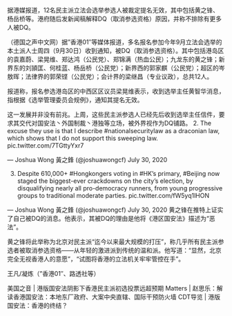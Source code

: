 据港媒报道，12名民主派立法会选举参选人被裁定提名无效，其中包括黄之锋、杨岳桥等。港府随后发新闻稿解释DQ（取消参选资格）原因，并称不排除有更多人被DQ。

（德国之声中文网）据&#8221;香港01&#8243;等媒体报道，多名报名参加今年9月立法会选举的本土派人士周四（9月30日）收到通知，被DQ（取消参选资格）。其中包括港岛区的袁嘉蔚、梁晃维、郑达鸿（公民党）、郑锦满（热血公民）；九龙东的黄之锋；新界东的刘頴匡、何桂蓝、杨岳桥（公民党）；新界西的郭家麒（公民党）；超区的岑敖晖；法律界的郭荣铿（公民党）；会计界的梁继昌（专业议政），总共12人。

报道称，报名参选港岛区的中西区区议员梁晃维表示，收到选举主任黄智华消息，指根据《选举管理委员会规例》，通知其提名无效。

这一发展并非没有前兆。上周，这些民主派参选人已经先后收到选举主任信件，要求其交代对国安法丶外国制裁丶港独等立场，被外界视作为DQ铺路。 2. The excuse they use is that I describe #nationalsecuritylaw as a draconian law, which shows that I do not support this sweeping law. pic.twitter.com/7TGttyYxr7

&mdash; Joshua Wong 黃之鋒  (@joshuawongcf) July 30, 2020 

3. Despite 610,000+ #Hongkongers voting in #HK’s primary, #Beijing now staged the biggest-ever crackdowns on the city’s election, by disqualifying nearly all pro-democracy runners, from young progressive groups to traditional moderate parties. pic.twitter.com/fW5yq1lHON

&mdash; Joshua Wong 黃之鋒  (@joshuawongcf) July 30, 2020 黄之锋在推特上证实了自己被DQ的消息。他表示，其被DQ的理由是他将《港区国安法》描述为“恶法”。

黄之锋将此举称为北京对民主派“迄今以来最大规模的打压”，称几乎所有民主派参选者被取消参选资格——从年轻的激进派到传统的温和派。他写道：“显然，北京完全无视香港人的意愿”，“试图将香港的立法机关牢牢管控在手”。

王凡/凝炼（&#8221;香港01&#8243;、路透社等）

美国之音 | 港版国安法阴影下香港民主派初选投票远超预期 Matters | 赵思乐：解读香港国安法：本地东厂政府、大案中央直辖、国际干预防火墙 CDT导览 | 港版国安法：香港的终结？ 
